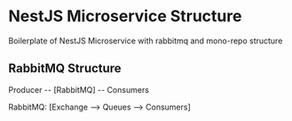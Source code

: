 # NestJS Microservice Structure

Boilerplate of NestJS Microservice with rabbitmq and mono-repo structure

## RabbitMQ Structure

Producer -- [RabbitMQ] -- Consumers

RabbitMQ: [Exchange --> Queues --> Consumers]
